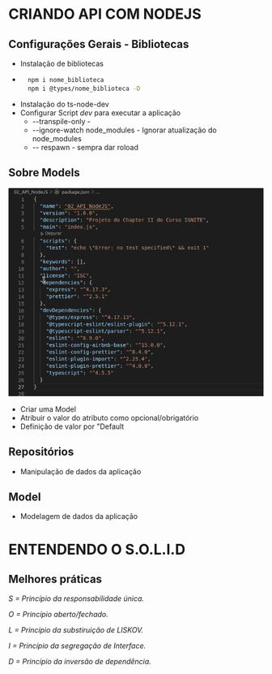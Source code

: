# CRIANDO API COM NODEJS

## Configurações Gerais - Bibliotecas

  * Instalação de bibliotecas 
  * 
    ```bash 
      npm i nome_biblioteca
      npm i @types/nome_biblioteca -D
    ```
  * Instalação do ts-node-dev
  * Configurar Script *dev* para executar a aplicação
    * --transpile-only - 
    * --ignore-watch node_modules - Ignorar atualização do node_modules
    * -- respawn - sempra dar roload
    
## Sobre Models

  ![Event Loop](./.github/bibliotecas.gif)

  * Criar uma Model
  * Atribuir o valor do atributo como opcional/obrigatório
  * Definição de valor por "Default

## Repositórios

  * Manipulação de dados da aplicação
  
## Model

  * Modelagem de dados da aplicação
  

# ENTENDENDO O S.O.L.I.D

## Melhores práticas
 *S = Princípio da responsabilidade única.*

 *O = Princípio aberto/fechado.*

 *L = Princípio da substiruição de LISKOV.*

 *I = Princípio da segregação de Interface.*

 *D = Princípio da inversão de dependência.*
  